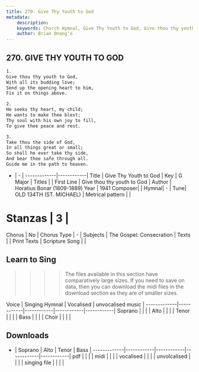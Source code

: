 ```yaml
---
title: 270. Give Thy Youth to God
metadata:
    description: 
    keywords: Church Hymnal, Give Thy Youth to God, Give thou thy youth to God, 
    author: Brian Onang'o
---
```



## 270. GIVE THY YOUTH TO GOD

```txt
1.
Give thou thy youth to God, 
With all its budding love; 
Send up the opening heart to him, 
Fix it on things above. 

2.
He seeks thy heart, my child; 
He wants to make thee blest; 
Thy soul with his own joy to fill, 
To give thee peace and rest. 

3.
Take thou the side of God, 
In all things great or small; 
So shall he ever take thy side, 
And bear thee safe through all. 
Guide me in the path to heaven.

```

- |   -  |
-------------|------------|
Title | Give Thy Youth to God |
Key | G Major |
Titles |  |
First Line | Give thou thy youth to God |
Author | Horatius Bonar (1809-1889)
Year | 1941
Composer|  |
Hymnal|  - |
Tune| OLD 134TH (ST. MICHAEL) |
Metrical pattern | |
# Stanzas | 3 |
Chorus | No |
Chorus Type | - |
Subjects | The Gospel: Consecration |
Texts |  |
Print Texts | 
Scripture Song |  |
  
## Learn to Sing

>>>> The files available in this section have comparatively large sizes. If you need to save on data, then you can download the midi files in the download section as they are of smaller sizes.

Voice |  Singing Hymnal | Vocalised | unvocalised music |
-------------|------------|------------|------------|------------|
Soprano | | | |
Alto | | | |
Tenor | | | |
Bass | | | |
Choir | | | |

## Downloads

- |  Soprano | Alto | Tenor | Bass |
-------------|------------|------------|------------|------------|
pdf | | | |
midi | | | |
vocalised | | | |
unvolcalised | | | |
singing file | | | |
  